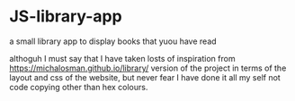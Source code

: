 # JS-library-app
a small library app to display books that yuou have read

althoguh I must say that I have taken losts of inspiration from https://michalosman.github.io/library/ version of the project in terms of the layout and css of the website, but never fear I have done it all my self not code copying other than hex colours.